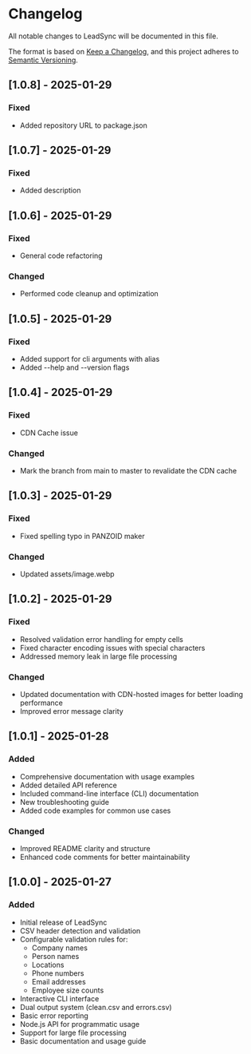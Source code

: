 # Changelog

All notable changes to LeadSync will be documented in this file.

The format is based on [Keep a Changelog](https://keepachangelog.com/en/1.0.0/),
and this project adheres to [Semantic Versioning](https://semver.org/spec/v2.0.0.html).

## [1.0.8] - 2025-01-29

### Fixed

- Added repository URL to package.json

## [1.0.7] - 2025-01-29

### Fixed

- Added description

## [1.0.6] - 2025-01-29

### Fixed

- General code refactoring

### Changed

- Performed code cleanup and optimization

## [1.0.5] - 2025-01-29

### Fixed

- Added support for cli arguments with alias
- Added --help and --version flags

## [1.0.4] - 2025-01-29

### Fixed

- CDN Cache issue

### Changed

- Mark the branch from main to master to revalidate the CDN cache

## [1.0.3] - 2025-01-29

### Fixed

- Fixed spelling typo in PANZOID maker

### Changed

- Updated assets/image.webp

## [1.0.2] - 2025-01-29

### Fixed

- Resolved validation error handling for empty cells
- Fixed character encoding issues with special characters
- Addressed memory leak in large file processing

### Changed

- Updated documentation with CDN-hosted images for better loading performance
- Improved error message clarity

## [1.0.1] - 2025-01-28

### Added

- Comprehensive documentation with usage examples
- Added detailed API reference
- Included command-line interface (CLI) documentation
- New troubleshooting guide
- Added code examples for common use cases

### Changed

- Improved README clarity and structure
- Enhanced code comments for better maintainability

## [1.0.0] - 2025-01-27

### Added

- Initial release of LeadSync
- CSV header detection and validation
- Configurable validation rules for:
  - Company names
  - Person names
  - Locations
  - Phone numbers
  - Email addresses
  - Employee size counts
- Interactive CLI interface
- Dual output system (clean.csv and errors.csv)
- Basic error reporting
- Node.js API for programmatic usage
- Support for large file processing
- Basic documentation and usage guide
